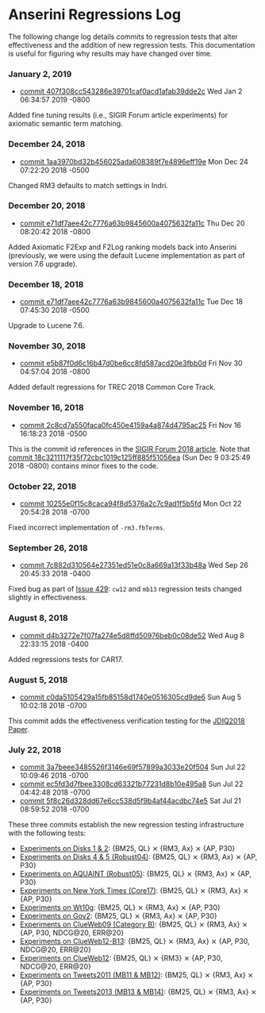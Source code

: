 # Anserini Regressions Log

The following change log details commits to regression tests that alter effectiveness and the addition of new regression tests.
This documentation is useful for figuring why results may have changed over time.


### January 2, 2019

+ [commit 407f308cc543286e39701caf0acd1afab39dde2c](https://github.com/castorini/Anserini/commit/407f308cc543286e39701caf0acd1afab39dde2c) Wed Jan 2 06:34:57 2019 -0800

Added fine tuning results (i.e., SIGIR Forum article experiments) for axiomatic semantic term matching.

### December 24, 2018

+ [commit 1aa3970bd32b456025ada608389f7e4896eff19e](https://github.com/castorini/Anserini/commit/1aa3970bd32b456025ada608389f7e4896eff19e) Mon Dec 24 07:22:20 2018 -0500

Changed RM3 defaults to match settings in Indri.

### December 20, 2018

+ [commit e71df7aee42c7776a63b9845600a4075632fa11c](https://github.com/castorini/Anserini/commit/26fbb3936cb2db1d69f02ad990d83e773e7d87c2) Thu Dec 20 08:20:42 2018 -0800

Added Axiomatic F2Exp and F2Log ranking models back into Anserini (previously, we were using the default Lucene implementation as part of version 7.6 upgrade).

### December 18, 2018

+ [commit e71df7aee42c7776a63b9845600a4075632fa11c](https://github.com/castorini/Anserini/commit/e71df7aee42c7776a63b9845600a4075632fa11c) Tue Dec 18 07:45:30 2018 -0500

Upgrade to Lucene 7.6.

### November 30, 2018

+ [commit e5b87f0d6c16b47d0be6cc8fd587acd20e3fbb0d](https://github.com/castorini/Anserini/commit/e5b87f0d6c16b47d0be6cc8fd587acd20e3fbb0d) Fri Nov 30 04:57:04 2018 -0800

Added default regressions for TREC 2018 Common Core Track.

### November 16, 2018

+ [commit 2c8cd7a550faca0fc450e4159a4a874d4795ac25](https://github.com/castorini/Anserini/commit/2c8cd7a550faca0fc450e4159a4a874d4795ac25) Fri Nov 16 16:18:23 2018 -0500

This is the commit id references in the [SIGIR Forum 2018 article](http://sigir.org/wp-content/uploads/2019/01/p040.pdf).
Note that [commit 18c3211117f35f72cbc1019c125ff885f51056ea](https://github.com/castorini/Anserini/commit/18c3211117f35f72cbc1019c125ff885f51056ea) (Sun Dec 9 03:25:49 2018 -0800) contains minor fixes to the code.

### October 22, 2018

+ [commit 10255e0f15c8caca94f8d5376a2c7c9ad1f5b5fd](https://github.com/castorini/Anserini/commit/10255e0f15c8caca94f8d5376a2c7c9ad1f5b5fd) Mon Oct 22 20:54:28 2018 -0700

Fixed incorrect implementation of `-rm3.fbTerms`.

### September 26, 2018

+ [commit 7c882d310564e27351ed51e0c8a669a13f33b48a](https://github.com/castorini/Anserini/commit/7c882d310564e27351ed51e0c8a669a13f33b48a) Wed Sep 26 20:45:33 2018 -0400

Fixed bug as part of [Issue 429](https://github.com/castorini/Anserini/issues/429): `cw12` and `mb13` regression tests changed slightly in effectiveness.

### August 8, 2018

+ [commit d4b3272e7f07fa274e5d8ffd50976beb0c08de52](https://github.com/castorini/Anserini/commit/d4b3272e7f07fa274e5d8ffd50976beb0c08de52) Wed Aug 8 22:33:15 2018 -0400

Added regressions tests for CAR17.

### August 5, 2018

+ [commit c0da5105429a15fb85158d1740e0516305cd9de6](https://github.com/castorini/Anserini/commit/c0da5105429a15fb85158d1740e0516305cd9de6) Sun Aug 5 10:02:18 2018 -0700

This commit adds the effectiveness verification testing for the [JDIQ2018 Paper](experiments-jdiq2018.md).

### July 22, 2018

+ [commit 3a7beee3485526f3146e69f57899a3033e20f504](https://github.com/castorini/Anserini/commit/3a7beee3485526f3146e69f57899a3033e20f504) Sun Jul 22 10:09:46 2018 -0700
+ [commit ec5fd3d7fbee3308cd63321b77231d8b10e495a8](https://github.com/castorini/Anserini/commit/ec5fd3d7fbee3308cd63321b77231d8b10e495a8) Sun Jul 22 04:42:48 2018 -0700
+ [commit 5f8c26d328dd67e6cc538d5f9b4af44acdbc74e5](https://github.com/castorini/Anserini/commit/5f8c26d328dd67e6cc538d5f9b4af44acdbc74e5) Sat Jul 21 08:59:52 2018 -0700

These three commits establish the new regression testing infrastructure with the following tests:

+ [Experiments on Disks 1 &amp; 2](experiments-disk12.md): {BM25, QL} &#10799; {RM3, Ax} &#10799; {AP, P30}
+ [Experiments on Disks 4 &amp; 5 (Robust04)](experiments-robust04.md): {BM25, QL} &#10799; {RM3, Ax} &#10799; {AP, P30}
+ [Experiments on AQUAINT (Robust05)](experiments-robust05.md): {BM25, QL} &#10799; {RM3, Ax} &#10799; {AP, P30}
+ [Experiments on New York Times (Core17)](experiments-core17.md): {BM25, QL} &#10799; {RM3, Ax} &#10799; {AP, P30}
+ [Experiments on Wt10g](experiments-wt10g.md): {BM25, QL} &#10799; {RM3, Ax} &#10799; {AP, P30}
+ [Experiments on Gov2](experiments-gov2.md): {BM25, QL} &#10799; {RM3, Ax} &#10799; {AP, P30}
+ [Experiments on ClueWeb09 (Category B)](experiments-cw09b.md): {BM25, QL} &#10799; {RM3, Ax} &#10799; {AP, P30, NDCG@20, ERR@20}
+ [Experiments on ClueWeb12-B13](experiments-cw12b13.md): {BM25, QL} &#10799; {RM3, Ax} &#10799; {AP, P30, NDCG@20, ERR@20}
+ [Experiments on ClueWeb12](experiments-cw12.md): {BM25, QL} &#10799; {RM3} &#10799; {AP, P30, NDCG@20, ERR@20}
+ [Experiments on Tweets2011 (MB11 &amp; MB12)](experiments-mb11.md): {BM25, QL} &#10799; {RM3, Ax} &#10799; {AP, P30}
+ [Experiments on Tweets2013 (MB13 &amp; MB14)](experiments-mb13.md): {BM25, QL} &#10799; {RM3, Ax} &#10799; {AP, P30}
